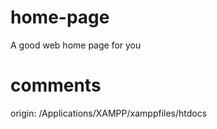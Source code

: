 # home-page
A good web home page for you


# comments

origin: /Applications/XAMPP/xamppfiles/htdocs
